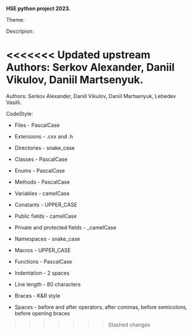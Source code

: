 **HSE python project 2023.**

Theme:

Descripion:

<<<<<<< Updated upstream
Authors: Serkov Alexander, Daniil Vikulov, Daniil Martsenyuk.
=======
Authors: Serkov Alexander, Daniil Vikulov, Daniil Martsenyuk, Lebedev Vasilii.

CodeStyle:

* Files - PascalCase
* Extensions - .cxx and .h
* Directories - snake_case


* Classes - PascalCase
* Enums - PascalCase
* Methods - PascalCase
* Variables - camelCase
* Constants - UPPER_CASE
* Public fields - camelCase
* Private and protected fields - _camelCase
* Namespaces - snake_case
* Macros - UPPER_CASE
* Functions - PascalCase


* Indentation - 2 spaces
* Line length - 80 characters
* Braces - K&R style
* Spaces - before and after operators, after commas, before semicolons, before opening braces
>>>>>>> Stashed changes
